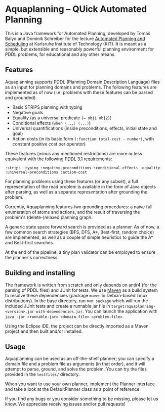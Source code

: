 # Aquaplanning – QUick Automated Planning

This is a Java framework for Automated Planning, developed by Tomáš Balyo and Dominik Schreiber for the lecture [Automated Planning and Scheduling](https://baldur.iti.kit.edu/plan/) at Karlsruhe Institute of Technology (KIT). It is meant as a simple, but extensible and reasonably powerful planning environment for PDDL problems, for educational and any other means.

## Features

Aquaplanning supports PDDL (Planning Domain Description Language) files as an input for planning domains and problems. The following features are implemented as of now (i.e. problems with these features can be parsed and grounded):

* Basic STRIPS planning with typing
* Negative goals
* Equality (as a universal predicate `(= obj1 obj2)`)
* Conditional effects (`when (...) (...)`)
* Universal quantifications (inside preconditions, effects, initial state and goal)
* Action costs (in its basic form `(:function total-cost - number)`, with constant positive cost per operator)

These features (minus any mentioned restrictions) are more or less equivalent with the following [PDDL 3.1](https://helios.hud.ac.uk/scommv/IPC-14/repository/kovacs-pddl-3.1-2011.pdf) requirements:
	
	:strips :typing :negative-preconditions :conditional-effects :equality :universal-preconditions :action-cost

For planning problems using these features (or any subset), a full representation of the read problem is available in the form of Java objects after parsing, as well as a separate representation after grounding the problem.

Currently, Aquaplanning features two grounding procedures: a naïve full enumeration of atoms and actions, and the result of traversing the problem's (delete-)relaxed planning graph.

A generic state space forward search is provided as a planner. As of now, a few common search strategies (BFS, DFS, A\*, Best-first, random choice) are implemented, as well as a couple of simple heuristics to guide the A\* and Best-first searches.  

At the end of the pipeline, a tiny plan validator can be employed to ensure the planner's correctness.

## Building and installing

The framework is written from scratch and only depends on antlr4 (for the parsing of PDDL files) and JUnit for tests. We use [Maven](https://maven.apache.org/) as a build system to resolve these dependencies (package `maven` in Debian-based Linux distributions). In the base directory, run `mvn package` which will run the included JUnit tests and create a runnable jar file in `target/aquaplanning-<version>.jar-with-dependencies.jar`. You can launch the application with `java -jar <runnable-jar> <domain-file> <problem-file>`.

Using the Eclipse IDE, the project can be directly imported as a Maven project and then built and/or installed.

## Usage

Aquaplanning can be used as an off-the-shelf planner; you can specify a domain file and a problem file as arguments (in that order), and it will attempt to parse, ground, and solve the problem. You can try the files provided in the `testfiles/` directory.

When you want to use your own planner, implement the Planner interface and take a look at the DefaultPlanner class as a point of reference.

If you find any bugs or you consider something to be missing, please let us know. We appreciate receiving issues and/or pull requests!
